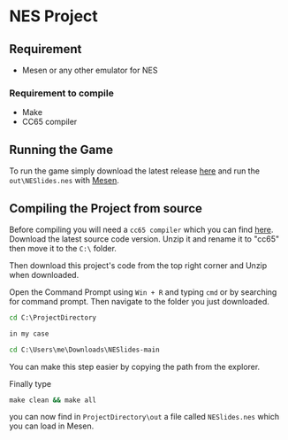 # NES Project

## Requirement

- Mesen or any other emulator for NES

### Requirement to compile

- Make
- CC65 compiler

## Running the Game

To run the game simply download the latest release [here]() and run the `out\NESlides.nes` with [Mesen](https://www.mesen.ca).

## Compiling the Project from source

Before compiling you will need a `cc65 compiler` which you can find [here](https://github.com/cc65/cc65/releases/tag/V2.19). 
Download the latest source code version. Unzip it and rename it to "cc65" then move it to the `C:\` folder.

Then download this project's code from the top right corner and Unzip when downloaded.

Open the Command Prompt using `Win + R` and typing `cmd` or by searching for command prompt.
Then navigate to the folder you just downloaded.

```cmd
cd C:\ProjectDirectory

in my case

cd C:\Users\me\Downloads\NESlides-main
```

You can make this step easier by copying the path from the explorer.

Finally type 

```cmd
make clean && make all
```

you can now find in `ProjectDirectory\out` a file called `NESlides.nes` which you can load in Mesen.
